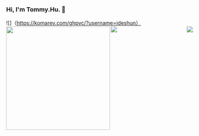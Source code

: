 ### Hi, I'm Tommy.Hu. 👋
 ![]（https://komarev.com/ghpvc/?username=ideshun）
<img align="left" height="280" src="https://pic2.zhimg.com/v2-28020003d4a493c78d8202ba6c35f179_b.webp">
<img align="left" src="https://github-readme-stats.vercel.app/api?username=freedomdebug&show_icons=true&hide_border=true">
<img align="right" src="https://github-readme-stats.vercel.app/api/top-langs/?username=freedomdebug&hide_border=true">
</div>
